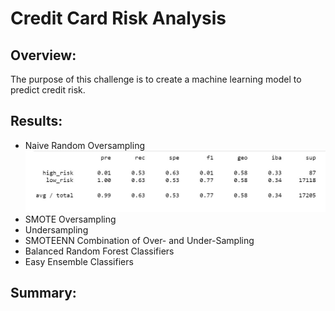 # Credit Card Risk Analysis
## Overview:
The purpose of this challenge is to create a machine learning model to predict credit risk.
## Results: 
- Naive Random Oversampling
![Naive Random Oversampling Results](https://github.com/MeganSpeaks/Credit_Risk_Analysis/blob/main/naive_random_oversampling.jpg)
- SMOTE Oversampling
- Undersampling
- SMOTEENN Combination of Over- and Under-Sampling
- Balanced Random Forest Classifiers
- Easy Ensemble Classifiers
## Summary:

